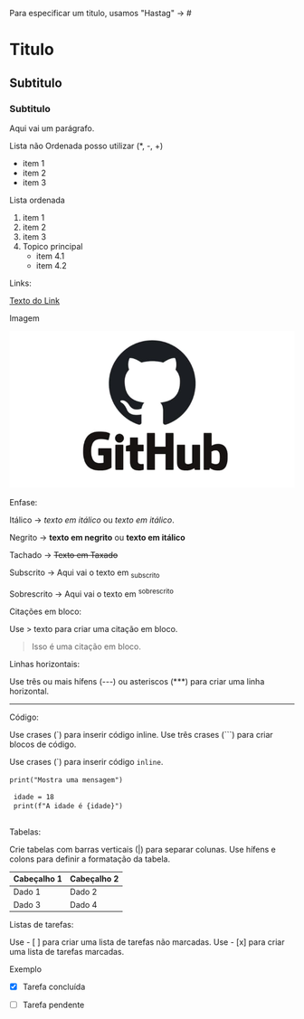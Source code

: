 Para especificar um titulo, usamos "Hastag" -> # 

# Titulo 
## Subtitulo
### Subtitulo

Aqui vai um parágrafo.



Lista não Ordenada posso utilizar (*, -, +)

* item 1
* item 2
* item 3

Lista ordenada
1. item 1
2. item 2
3. item 3
4. Topico principal
   * item 4.1
   * item 4.2


Links:


[Texto do Link](https://github.com/opereiraricardo/uc10_Documento)



Imagem


![Imagem](https://github.com/opereiraricardo/uc10_Documento/blob/main/GitHub.jpg)


Enfase:

Itálico ->   *texto em itálico* ou _texto em itálico_.

Negrito -> **texto em negrito** ou __texto em itálico__ 

Tachado -> ~~Texto em Taxado~~

Subscrito -> Aqui vai o texto em <sub> subscrito </sub>

Sobrescrito -> Aqui vai o texto em <sup> sobrescrito </sup>


Citações em bloco:

Use > texto para criar uma citação em bloco.

> Isso é uma citação em bloco.

Linhas horizontais:

Use três ou mais hífens (---) ou asteriscos (***) para criar uma linha horizontal.

---


Código:

Use crases (`) para inserir código inline.
Use três crases (```) para criar blocos de código.

Use crases (\`) para inserir código `inline`.

`print("Mostra uma mensagem") `

```
 idade = 18
 print(f"A idade é {idade}")
 
```


Tabelas:

Crie tabelas com barras verticais (|) para separar colunas.
Use hífens e colons para definir a formatação da tabela.

| Cabeçalho 1 | Cabeçalho 2 |
|------------ |------------ |
| Dado 1      | Dado 2      |
| Dado 3      | Dado 4      |

Listas de tarefas:
    
Use - [ ] para criar uma lista de tarefas não marcadas.
Use - [x] para criar uma lista de tarefas marcadas.

Exemplo
- [x] Tarefa concluída
- [ ] Tarefa pendente




















